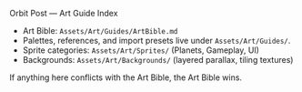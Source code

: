 Orbit Post — Art Guide Index

- Art Bible: `Assets/Art/Guides/ArtBible.md`
- Palettes, references, and import presets live under `Assets/Art/Guides/`.
- Sprite categories: `Assets/Art/Sprites/` (Planets, Gameplay, UI)
- Backgrounds: `Assets/Art/Backgrounds/` (layered parallax, tiling textures)

If anything here conflicts with the Art Bible, the Art Bible wins.

